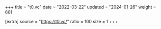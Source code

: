 +++
title = "t0.vc"
date = "2022-03-22"
updated = "2024-01-26"
weight = 661

[extra]
source = "https://t0.vc/"
ratio = 100
size = 1
+++
